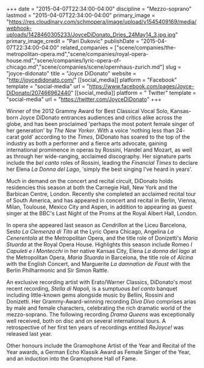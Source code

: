 +++
date = "2015-04-07T22:34:00-04:00"
discipline = "Mezzo-soprano"
lastmod = "2015-04-07T22:34:00-04:00"
primary_image = "https://res.cloudinary.com/schmopera/image/upload/v1545409169/media/webhook-uploads/1428460305233/JoyceDiDonato_Dries_24May14_3.jpg.jpg"
primary_image_credit = "Pari Dukovic"
publishDate = "2015-04-07T22:34:00-04:00"
related_companies = ["scene/companies/the-metropolitan-opera.md","scene/companies/royal-opera-house.md","scene/companies/lyric-opera-of-chicago.md","scene/companies/scene/opernhaus-zurich.md"]
slug = "joyce-didonato"
title = "Joyce DiDonato"
website = "http://joycedidonato.com/"
[[social_media]]
platform = "Facebook"
template = "social-media"
url = "https://www.facebook.com/pages/Joyce-DiDonato/207466962440"
[[social_media]]
platform = " Twitter"
template = "social-media"
url = "https://twitter.com/JoyceDiDonato"
+++

<p>
	Winner of the 2012 Grammy Award for Best Classical Vocal Solo, Kansas-born Joyce DiDonato entrances audiences and critics alike across the globe, and has been proclaimed 'perhaps the most potent female singer of her generation' by <em>The New Yorker</em>. With a voice 'nothing less than 24- carat gold' according to the <em>Times</em>, DiDonato has soared to the top of the industry as both a performer and a fierce arts advocate, gaining international prominence in operas by Rossini, Handel and Mozart, as well as through her wide-ranging, acclaimed discography. Her signature parts include the <em>bel canto </em>roles of Rossini, leading the <em>Financial Times </em>to declare her Elena <em>La Donna del Lago</em>, 'simply the best singing I've heard in years'.
</p>
<p>
	Much in demand on the concert and recital circuit, DiDonato holds residencies this season at both the Carnegie Hall, New York and the Barbican Centre, London. Recently she completed an acclaimed recital tour of South America, and has appeared in concert and recital in Berlin, Vienna, Milan, Toulouse, Mexico City and Aspen, in addition to appearing as guest singer at the BBC's Last Night of the Proms at the Royal Albert Hall, London.
</p>
<p>
	In opera she appeared last season as <em>Cendrillon </em>at the Liceu Barcelona, Sesto <em>La Clemenza di Tito </em>at the Lyric Opera Chicago, Angelina <em>La Cenerentola </em>at the Metropolitan Opera, and the title role of Donizetti's <em>Maria Stuarda </em>at the Royal Opera House. Highlights this season include Romeo <em>I Capuleti e i Montecchi </em>in her native Kansas City, Elena <em>La donna del lago </em>at the Metropolitan Opera, <em>Maria Stuarda </em>in Barcelona, the title role of <em>Alcina </em>with the English Concert, and Marguerite <em>La damnation de Faust </em>with the Berlin Philharmonic and Sir Simon Rattle.
</p>
<p>
	An exclusive recording artist with Erato/Warner Classics, DiDonato's most recent recording, <em>Stella di Napoli, </em>is a sumptuous <em>bel canto </em>banquet including little-known gems alongside music by Bellini, Rossini and Donizetti. Her Grammy-Award-winning recording <em>Diva Divo </em>comprises arias by male and female characters, celebrating the rich dramatic world of the mezzo-soprano. The following recording <em>Drama Queens </em>was exceptionally well received, both on disc and on several international tours. A retrospective of her first ten years of recordings entitled <em>ReJoyce! </em>was released last year.
</p>
<p>
	Other honours include the Gramophone Artist of the Year and Recital of the Year awards, a German Echo Klassik Award as Female Singer of the Year, and an induction into the Gramophone Hall of Fame.
</p>
